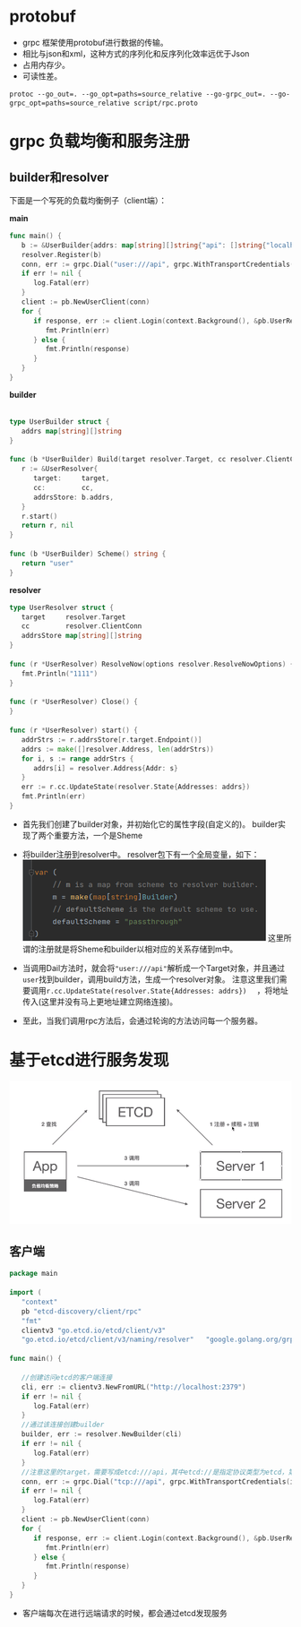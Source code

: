 
# protobuf

- grpc 框架使用protobuf进行数据的传输。
- 相比与json和xml，这种方式的序列化和反序列化效率远优于Json
- 占用内存少。
- 可读性差。

```shell
protoc --go_out=. --go_opt=paths=source_relative --go-grpc_out=. --go-grpc_opt=paths=source_relative script/rpc.proto
```


# grpc 负载均衡和服务注册


##  builder和resolver

下面是一个写死的负载均衡例子（client端）：

**main**
```go
func main() {  
   b := &UserBuilder{addrs: map[string][]string{"api": []string{"localhost:9999", "localhost:9998", "localhost:9997"}}}  
   resolver.Register(b)  
   conn, err := grpc.Dial("user:///api", grpc.WithTransportCredentials(insecure.NewCredentials()), grpc.WithDefaultServiceConfig(`{"loadBalancingPolicy":"round_robin"}`))  
   if err != nil {  
      log.Fatal(err)  
   }  
   client := pb.NewUserClient(conn)  
   for {  
      if response, err := client.Login(context.Background(), &pb.UserRequest{Name: "张三", Password: "111111"}); err != nil {  
         fmt.Println(err)  
      } else {  
         fmt.Println(response)  
      }  
   }  
}
```
**builder**
```go
  
type UserBuilder struct {  
   addrs map[string][]string  
}  
  
func (b *UserBuilder) Build(target resolver.Target, cc resolver.ClientConn, opts resolver.BuildOptions) (resolver.Resolver, error) {  
   r := &UserResolver{  
      target:     target,  
      cc:         cc,  
      addrsStore: b.addrs,  
   }  
   r.start()  
   return r, nil  
}  
  
func (b *UserBuilder) Scheme() string {  
   return "user"  
}
```

**resolver**

```go
type UserResolver struct {  
   target     resolver.Target  
   cc         resolver.ClientConn  
   addrsStore map[string][]string  
}  
  
func (r *UserResolver) ResolveNow(options resolver.ResolveNowOptions) {  
   fmt.Println("1111")  
}  
  
func (r *UserResolver) Close() {  
}  
  
func (r *UserResolver) start() {  
   addrStrs := r.addrsStore[r.target.Endpoint()]  
   addrs := make([]resolver.Address, len(addrStrs))  
   for i, s := range addrStrs {  
      addrs[i] = resolver.Address{Addr: s}  
   }  
   err := r.cc.UpdateState(resolver.State{Addresses: addrs})  
   fmt.Println(err)  
}
```

- 首先我们创建了builder对象，并初始化它的属性字段(自定义的)。
builder实现了两个重要方法，一个是Sheme
- 将builder注册到resolver中。
resolver包下有一个全局变量，如下：
![输入图片说明](https://raw.githubusercontent.com/2985496686/-/master/imgs/grpc/J1A83ROL9RxsXSZ6.png)
这里所谓的注册就是将Sheme和builder以相对应的关系存储到m中。

- 当调用Dail方法时，就会将``"user:///api"``解析成一个Target对象，并且通过``user``找到builder，调用build方法，生成一个resolver对象。
注意这里我们需要调用``r.cc.UpdateState(resolver.State{Addresses: addrs})  `` ，将地址传入(这里并没有马上更地址建立网络连接)。
- 至此，当我们调用rpc方法后，会通过轮询的方法访问每一个服务器。


# 基于etcd进行服务发现

![输入图片说明](https://raw.githubusercontent.com/2985496686/-/master/imgs/grpc/ex4SkmmJ9aensrTF.png)

## 客户端

```go
package main  
  
import (  
   "context"  
   pb "etcd-discovery/client/rpc"  
   "fmt"  
   clientv3 "go.etcd.io/etcd/client/v3"  
   "go.etcd.io/etcd/client/v3/naming/resolver"   "google.golang.org/grpc"   "google.golang.org/grpc/credentials/insecure"   "log")  
  
func main() {  
  
   //创建访问etcd的客户端连接  
   cli, err := clientv3.NewFromURL("http://localhost:2379")  
   if err != nil {  
      log.Fatal(err)  
   }  
   //通过该连接创建builder  
   builder, err := resolver.NewBuilder(cli)  
   if err != nil {  
      log.Fatal(err)  
   }  
   //注意这里的target，需要写成etcd:///api，其中etcd://是指定协议类型为etcd，第三个/表示服务在etcd的根目录下  
   conn, err := grpc.Dial("tcp:///api", grpc.WithTransportCredentials(insecure.NewCredentials()), grpc.WithDefaultServiceConfig(`{"loadBalancingPolicy":"round_robin"}`), grpc.WithResolvers(builder))  
   if err != nil {  
      log.Fatal(err)  
   }  
   client := pb.NewUserClient(conn)  
   for {  
      if response, err := client.Login(context.Background(), &pb.UserRequest{Name: "张三", Password: "111111"}); err != nil {  
         fmt.Println(err)  
      } else {  
         fmt.Println(response)  
      }  
   }  
}
```
- 客户端每次在进行远端请求的时候，都会通过etcd发现服务
<!--stackedit_data:
eyJoaXN0b3J5IjpbMjgzNDg3ODU4LDE4NzA1NzcyNjldfQ==
-->